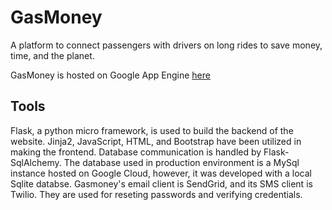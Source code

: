 # GasMoney
A platform to connect passengers with drivers on long rides to save money, time, and the planet.

GasMoney is hosted on Google App Engine [here](https://sonic-passkey-336007.ue.r.appspot.com/)

## Tools
Flask, a python micro framework, is used to build the backend of the website. Jinja2, JavaScript, HTML, and Bootstrap have been utilized in making the frontend.
Database communication is handled by Flask-SqlAlchemy. The database used in production environment is a MySql instance hosted on Google Cloud, however, it was developed with a local Sqlite databse.
Gasmoney's email client is SendGrid, and its SMS client is Twilio. They are used for reseting passwords and verifying credentials.
